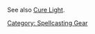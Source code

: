 See also [Cure Light](Cure_Light.md "wikilink").

[Category: Spellcasting Gear](Category:_Spellcasting_Gear "wikilink")
